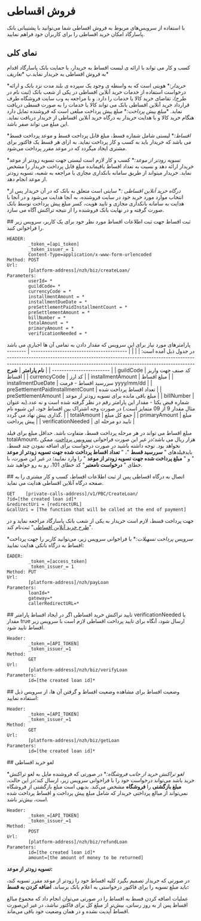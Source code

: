 # فروش اقساطی
با استفاده از سرویس‌های مربوط به فروش اقساطی شما می‌توانید با پشتیبانی بانک پاسارگاد امکان خرید اقساطی را برای کاربران خود فراهم نمایید. 

##  نمای کلی 
کسب و کار می تواند با ارائه ی لیست اقساط به خریدار، با حمایت بانک پاسارگاد اقدام به فروش اقساطی به خریدار نماید.پ
\**تعاریف**

\**خریدار:** هویتی است که به واسطه ی وجود یک سپرده ی بلند  مدت نزد بانک و ارائه درخواست استفاده از خدمات خرید آنلاین اقساطی در یکی  از شعب بانک (ثبت نام در طرح)، تقاضای خرید کالا یا خدمات را دارد. و با  مراجعه به وب سایت فروشگاه طرف قرارداد خرید آنلاین اقساطی بانک می تواند کالا یا خدمات را به صورت قسطی دریافت نماید.
\**مبلغ پیش پرداخت:** مبلغ پیش پرداخت مبلغی است که فروشنده  تمایل دارد هنگام خرید کالا و با هدایت خریدار به درگاه خرید آنلاین اقساطی از خریدار دریافت نماید. این مبلغ می تواند صفر باشد.

\**اقساط:** لیستی شامل شماره قسط، مبلغ قابل پرداخت قسط و  موعد پرداخت قسط می باشد که خریدار باید به کسب و کار پرداخت نماید. به ازای هر قسط یک فاکتور برای مشتری ایجاد میگردد که در موعد مقرر پرداخت می‌شود.

\**تسویه زودتر از موعد:** کسب و کار لازم است لیستی جهت  تسویه زودتر از موعد خریدار ارائه دهد و نسبت به تعداد اقساط باقیمانده مبلغ قابل پرداخت خریدار را مشخص نماید. خریدار میتواند از طریق سامانه  بانکداری مجازی یا مراجعه به شعبه، تسویه زودتر از موعد انجام دهد.

\**درگاه خرید آنلاین اقساطی :** سایتی است متعلق به بانک که در آن خریدار پس از انتخاب موارد مورد خرید خود در سایت فروشنده، به آنجا هدایت می‌شود و در آنجا با هدایت به سامانه بانکداری مجازی و تایید هویت، کسر مبلغ پیش پرداخت توسط بانک صورت گرفته و در نهایت بانک فروشنده را از نتیجه تراکنش آگاه می سازد.
<div class="box-end">
</div>
## ثبت اقساط 
جهت ثبت اطلاعات اقساط مورد نظر خود برای یک کاربر، سرویس زیر را فراخوانی کنید.

    HEADER:
            _token_=[api_token]
            _token_issuer_= 1
            Content-Type=application/x-www-form-urlencoded
    Method: POST
    Url:
            [platform-address]/nzh/biz/createLoan/
    Parameters:
            userId= *               
            guildCode= *
            currencyCode = *         
            installmentAmount = *
            installmentDueDate = *
            preSettlementPaidInstallmentCount = *
            preSettlementAmount = *
            billNumber = *
            totalAmount = *
            primaryAmount = *
            verificationNeeded = *

پارامترهای مورد نیاز برای این سرویس که مقدار دادن به تمامی آن ها اجباری می باشد در جدول ذیل آمده است:
|                                  |                                                                                                                                                                                      |
| ---------------------------------------- | -------------------------------------------------------------------------------------------------------------------------------------------------------------------------------------------- |
| **نام پارامتر**                          | **شرح**                                                                                                                                                                                      |
|                  guildCode                           |                  کد صنف جهت واریز اقساط                                                                                                                                                                  |
|                  currencyCode                        |                  کد ارز                                                                                                                                                                                  |
|                  installmentAmount                   |                  مبلغ اقساط                                                                                                                                                                              |
|                  installmentDueDate                  |                  سررسید اقساط - فرمت yyyy/mm/dd                                                                                                                                                          |
|                  preSettlementPaidInstallmentCount |                    تعداد اقساط پرداخت شده                                                                                                                                                                  |
|                  preSettlementAmount                 |                  مبلغ باقی مانده برای تسویه زودتر از موعد                                                                                                                                                |
|                  billNumber                          |                  شماره قبض یکتا - مقدار این پارامتر رقم در نظر گرفته شده است و نه 
عدد.(به عنوان مثال مقدار 9 از 09 متمایز است.) در صورت وجه اشتراک بین  اقساط خود، این شیوه نام گذاری پیش نهاد می گردد. |
|                  totalAmount                         |                  جمع کل مبلغ                                                                                                                                                                             |
|                  primaryAmount                       |                  مبلغ پیش پرداخت                                                                                                                                                                         |
|                  verificationNeeded                  |                  تایید دو مرحله ای                                                                                                                                                                       |

مبلغ اقساط می تواند در هر مرحله پرداخت قسط، متفاوت باشد. حداقل مبلغ برای فیلد totalAmount، هزار ریال می باشد؛در غیر این صورت فراخوانی [سرویس پرداخت](http://docs.pod.land/v1.0.8.0/Developer/CreditPayment/684/developer-creditpayment-installmentgateway)، ممکن نخواهد بود.
توجه داشته باشید در صورت درخواست برای اضافه نمودن چند قسط، بایدفیلدهای " **سررسید قسط** "، " **تعداد اقساط پرداخت شده جهت تسویه زودتر از موعد** " و " **مبلغ پرداخت شده جهت تسویه زودتر از موعد** " را وارد نمایید؛ در غیر این صورت، با خطای " **درخواست نامعتبر**"  کد خطای 101، رو به رو خواهید شد.

<div class="box-end">
</div>
## اتصال به درگاه اقساطی 
پس از ثبت اطلاعات اقساط، کسب و کار مشتری را به صفحه درگاه آنلاین اقساطی هدایت می نماید.

    GET    [private-calls-address]/v1/PBC/CreateLoan/
    ?id=[the created loan id]*
    &redirectUri = [redirectURL]
    &callUri = [The function that will be called at the end of payment]

جهت پرداخت قسط، لازم است خریدار به یکی از شعب بانک پاسارگاد مراجعه نماید و در "[طرح خرید آنلاین اقساطی](https://epay.pod.ir/HELP.aspx)" ثبت‌نام کند.

\**سرویس پرداخت تسهیلات:**
با فراخوانی سرویس زیر، می‌توانید کاربر را جهت پرداخت اقساط به درگاه بانکی هدایت نمایید:

    EADER:
            _token_=[access_token]
            _token_issuer_= 1
    Method: PUT
    Url:
            [platform-address]/nzh/payLoan
    Parameters:
            loanId=*
            gateway=*
            callerRedirectURL=*    

<div class="box-end">
</div>
## تایید تراکنش خرید اقساطی 
اگر در ایجاد اقساط پارامتر verificationNeeded با مقدار true ارسال شود، آنگاه برای تایید پرداخت اقساطی لازم است با سرویس زیر اقساط تایید شود.

    Header:
            _token_=[API_TOKEN]
            _token_issuer_=1
    Method:
            GET
    Url:
            [platform-address]/nzh/biz/verifyLoan
    Parameters:
            id=[the created loan id]*


<div class="box-end">
</div>
## وضعیت اقساط 
برای مشاهده وضعیت اقساط و گرفتن آن ها، از سرویس ذیل استفاده نمایید:

    Header:
            _token_=[API_TOKEN]
            _token_issuer_=1
    Method:
            GET
    Url:
            [platform-address]/nzh/biz/getLoan
    Parameters:
            id=[the created loan id]*

<div class="box-end">
</div>
## لغو خرید اقساطی 

\**لغو تراکنش خرید از جانب فروشگاه:**
در صورتی که فروشنده مایل به لغو تراکنش خرید باشد می‌تواند درخواست خود را با فراخوانی سرویس زیر، ارسال کند؛در این حالت، **مبلغ بازگشتی** را **فروشگاه** مشخص می‌کند.
بدیهی است مبلغ بازگشتی از فروشگاه نمی‌تواند از مبالغ پرداختی خریدار که شامل مبلغ پیش پرداخت و اقساط پرداخت شده است، بیش‌تر باشد.

    Header:
            _token_=[API_TOKEN]
            _token_issuer_=1
    Method:
            POST
    Url:
            [platform-address]/nzh/biz/refundLoan
    Parameters:
            id=[the created loan id]*
            amount=[the amount of money to be returned]

**تسویه زودتر از موعد:**

در صورتی که خریدار تصمیم بگیرد کلیه اقساط خود را زودتر از موعد مقرر  تسویه کند، باید مبلغ تسویه را برای فاکتور درخواستی به اعلام بانک برساند.
**اضافه کردن به قسط:**

عملیات اضافه کردن قسط به اقساط را در صورتی می‌توان انجام داد که مجموع مبالغ اقساط پس از به روز رسانی، بیش‌تر از مبلغ کل برای فاکتور نباشد، در غیر این‌صورت اقساط آپدیت نشده و در همان وضعیت خود باقی می‌ماند.
<div class="box-end">
</div>